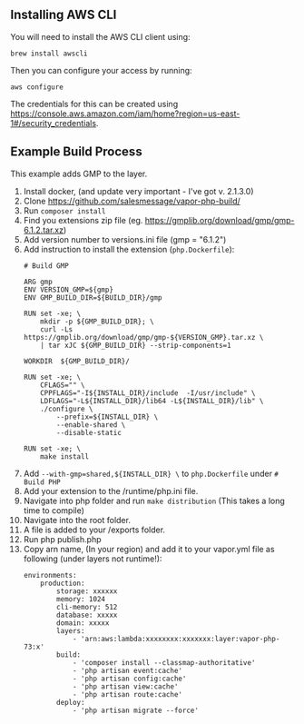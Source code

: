 ## Installing AWS CLI

You will need to install the AWS CLI client using:

```
brew install awscli
```

Then you can configure your access by running:

```
aws configure
```

The credentials for this can be created using
https://console.aws.amazon.com/iam/home?region=us-east-1#/security_credentials.

## Example Build Process

This example adds GMP to the layer.

1. Install docker, (and update very important - I've got v. 2.1.3.0)
2. Clone https://github.com/salesmessage/vapor-php-build/
3. Run `composer install`
4. Find you extensions zip file (eg. https://gmplib.org/download/gmp/gmp-6.1.2.tar.xz)
5. Add version number to versions.ini file (gmp = "6.1.2")
6. Add instruction to install the extension (`php.Dockerfile`):
    ```
    # Build GMP

    ARG gmp
    ENV VERSION_GMP=${gmp}
    ENV GMP_BUILD_DIR=${BUILD_DIR}/gmp

    RUN set -xe; \
        mkdir -p ${GMP_BUILD_DIR}; \
        curl -Ls https://gmplib.org/download/gmp/gmp-${VERSION_GMP}.tar.xz \
        | tar xJC ${GMP_BUILD_DIR} --strip-components=1

    WORKDIR  ${GMP_BUILD_DIR}/

    RUN set -xe; \
        CFLAGS="" \
        CPPFLAGS="-I${INSTALL_DIR}/include  -I/usr/include" \
        LDFLAGS="-L${INSTALL_DIR}/lib64 -L${INSTALL_DIR}/lib" \
        ./configure \
            --prefix=${INSTALL_DIR} \
            --enable-shared \
            --disable-static

    RUN set -xe; \
        make install
    ```
7. Add `--with-gmp=shared,${INSTALL_DIR} \` to `php.Dockerfile` under `# Build PHP`
8. Add your extension to the /runtime/php.ini file.
9. Navigate into php folder and run `make distribution` (This takes a long time to compile)
10. Navigate into the root folder.
12. A file is added to your /exports folder.
13. Run php publish.php
14. Copy arn name, (In your region) and add it to your vapor.yml file as following (under layers not
    runtime!):
    ```
    environments:
        production:
            storage: xxxxxx
            memory: 1024
            cli-memory: 512
            database: xxxxx
            domain: xxxxx
            layers:
                - 'arn:aws:lambda:xxxxxxxx:xxxxxxx:layer:vapor-php-73:x'
            build:
                - 'composer install --classmap-authoritative'
                - 'php artisan event:cache'
                - 'php artisan config:cache'
                - 'php artisan view:cache'
                - 'php artisan route:cache'
            deploy:
                - 'php artisan migrate --force'
    ```